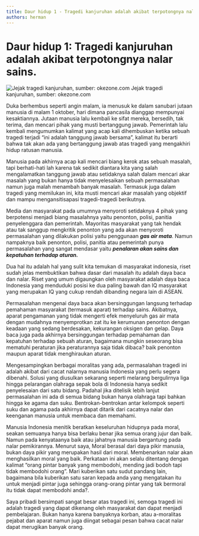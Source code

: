 ```yaml
---
title: Daur hidup 1 - Tragedi kanjuruhan adalah akibat terpotongnya nalar sains.
authors: herman
---
```



# Daur hidup 1: Tragedi kanjuruhan adalah akibat terpotongnya nalar sains.
![Jejak tragedi kanjuruhan, sumber: okezone.com](https://miro.medium.com/v2/resize:fit:720/0*aj9ZbI7B7__ByNul)
Jejak tragedi kanjuruhan, sumber: okezone.com

Duka berhembus seperti angin malam, ia menusuk ke dalam sanubari jutaan manusia di malam 1 oktober, hari dimana pancasila dianggap mempunyai kesaktiannya. Jutaan manusia lalu kembali ke sifat mereka, bersedih, tak terima, dan mencari pihak yang musti bertanggung jawab. Pemerintah lalu kembali mengumumkan kalimat yang acap kali dihembuskan ketika sebuah tragedi terjadi “ini adalah tanggung jawab bersama”, kalimat itu berarti bahwa tak akan ada yang bertanggung jawab atas tragedi yang mengakhiri hidup ratusan manusia.

Manusia pada akhirnya acap kali mencari biang kerok atas sebuah masalah, tapi berhati-hati lah karena tak sedikit diantara kita yang salah mengalamatkan tanggung jawab atau setidaknya salah dalam mencari akar masalah yang bukan hanya tidak menyelesaikan sebuah permasalahan namun juga malah menambah banyak masalah. Termasuk juga dalam tragedi yang memilukan ini, kita musti mencari akar masalah yang objektif dan mampu mengansitisapasi tragedi-tragedi berikutnya.

Media dan masyarakat pada umumnya menyoroti setidaknya 4 pihak yang berpotensi menjadi biang masalahnya yaitu penonton, polisi, panitia penyelenggara dan pemerintah. Mayoritas masyarakat yang tak hendak atau tak sanggup mengkritik penonton yang ada akan menyoroti permasalahan yang dilakukan polisi yaitu penggunaan ***gas air mata***. Namun nampaknya baik penonton, polisi, panitia atau pemerintah punya permasalahan yang sangat mendasar yaitu ***penalaran akan sains dan kepatuhan terhadap aturan.***

Dua hal itu adalah hal yang sulit kita temukan di masyarakat indonesia, riset sudah jelas membuktikan bahwa dasar dari masalah itu adalah daya baca dan nalar. Riset yang umum digaungkan oleh masyarakat adalah daya baca Indonesia yang menduduki posisi ke dua paling bawah dan IQ masyarakat yang merupakan IQ yang cukup rendah dibanding negara lain di ASEAN.

Permasalahan mengenai daya baca akan bersinggungan langsung terhadap pemahaman masyarakat (termasuk aparat) terhadap sains. Akibatnya, aparat pengamanan yang tidak mengerti efek menyeluruh gas air mata dengan mudahnya menyemprotkan zat itu ke kerumunan penonton dengan keadaan yang sedang berdesakan, kekurangan oksigen dan gelap. Daya baca juga pada akhirnya bersinggungan terhadap pemahaman dan kepatuhan terhadap sebuah aturan, bagaimana mungkin seseorang bisa mematuhi peraturan jika peraturannya saja tidak dibaca? baik penonton maupun aparat tidak menghiraukan aturan.

Mengesampingkan berbagai moralitas yang ada, permasalahan tragedi ini adalah akibat dari cacat nalarnya manusia Indonesia yang perlu segera dibenahi. Solusi yang diusulkan sekarang seperti melarang bergulirnya liga hingga pelarangan olahraga sepak bola di Indonesia hanya sedikit penyelesaian dari satu bidang. Padahal jika ditelisik lebih lanjut permasalahan ini ada di semua bidang bukan hanya olahraga tapi bahkan hingga ke agama dan suku. Bentrokan-bentrokan antar kelompok seperti suku dan agama pada akhirnya dapat ditarik dari cacatnya nalar dan keenganan manusia untuk membaca dan memahami.

Manusia Indonesia menitik beratkan keseluruhan hidupnya pada moral, seakan semuanya hanya bisa berlaku benar jika semua orang jujur dan baik. Namun pada kenyataanya baik atau jahatnya manusia bergantung pada nalar pemikirannya. Menurut saya, Moral berasal dari daya pikir manusia, bukan daya pikir yang merupakan hasil dari moral. Membenarkan nalar akan menghasilkan moral yang baik. Perkataan ini akan selalu ditentang dengan kalimat “orang pintar banyak yang membodohi, mending jadi bodoh tapi tidak membodohi orang”. Mari kuberikan satu sudut pandang lain, bagaimana bila kuberikan satu saran kepada anda yang mengatakan itu untuk menjadi pintar juga sehingga orang-orang pintar yang tak bermoral itu tidak dapat membodohi anda?.

Saya pribadi bersimpati sangat besar atas tragedi ini, semoga tragedi ini adalah tragedi yang dapat dikenang oleh masyarakat dan dapat menjadi pembelajaran. Bukan hanya karena banyaknya korban, atau a-moralitas pejabat dan aparat namun juga diingat sebagai pesan bahwa cacat nalar dapat merugikan banyak orang.